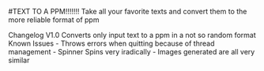 #TEXT TO A PPM!!!!!!!
Take all your favorite texts and convert them to the more reliable format of ppm

Changelog
V1.0 Converts only input text to a ppm in a not so random format
	Known Issues
	- Throws errors when quitting because of thread management
	- Spinner Spins very iradically
	- Images generated are all very similar
